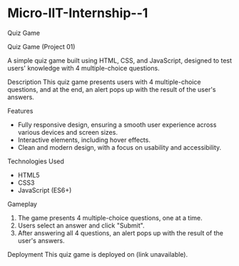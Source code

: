 # Micro-IIT-Internship--1
Quiz Game

Quiz Game (Project 01)

A simple quiz game built using HTML, CSS, and JavaScript, designed to test users' knowledge with 4 multiple-choice questions.

Description
This quiz game presents users with 4 multiple-choice questions, and at the end, an alert pops up with the result of the user's answers.

Features
- Fully responsive design, ensuring a smooth user experience across various devices and screen sizes.
- Interactive elements, including hover effects.
- Clean and modern design, with a focus on usability and accessibility.

Technologies Used
- HTML5
- CSS3
- JavaScript (ES6+)

Gameplay
1. The game presents 4 multiple-choice questions, one at a time.
2. Users select an answer and click "Submit".
3. After answering all 4 questions, an alert pops up with the result of the user's answers.

Deployment
This quiz game is deployed on (link unavailable).
